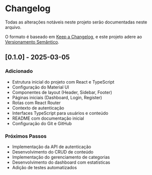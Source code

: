 # Changelog

Todas as alterações notáveis neste projeto serão documentadas neste arquivo.

O formato é baseado em [Keep a Changelog](https://keepachangelog.com/pt-BR/1.0.0/),
e este projeto adere ao [Versionamento Semântico](https://semver.org/lang/pt-BR/).

## [0.1.0] - 2025-03-05

### Adicionado

- Estrutura inicial do projeto com React e TypeScript
- Configuração do Material UI
- Componentes de layout (Header, Sidebar, Footer)
- Páginas iniciais (Dashboard, Login, Register)
- Rotas com React Router
- Contexto de autenticação
- Interfaces TypeScript para usuários e conteúdo
- README com documentação inicial
- Configuração do Git e GitHub

### Próximos Passos

- Implementação da API de autenticação
- Desenvolvimento do CRUD de conteúdo
- Implementação do gerenciamento de categorias
- Desenvolvimento do dashboard com estatísticas
- Adição de testes automatizados
